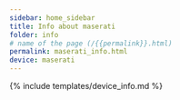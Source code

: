```yaml
---
sidebar: home_sidebar
title: Info about maserati
folder: info
# name of the page (/{{permalink}}.html)
permalink: maserati_info.html
device: maserati
---
```

{% include templates/device_info.md %}
